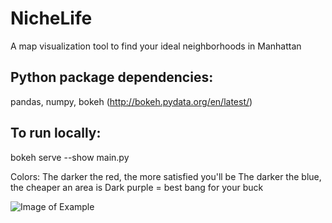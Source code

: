 # NicheLife
A map visualization tool to find your ideal neighborhoods in Manhattan

## Python package dependencies:
pandas, numpy, bokeh (http://bokeh.pydata.org/en/latest/)

## To run locally:
bokeh serve --show main.py

Colors: 
The darker the red, the more satisfied you'll be
The darker the blue, the cheaper an area is
Dark purple = best bang for your buck

![Image of Example](https://github.com/priya-vijay/NicheLife/blob/master/examples/NicheLife_example.png)
